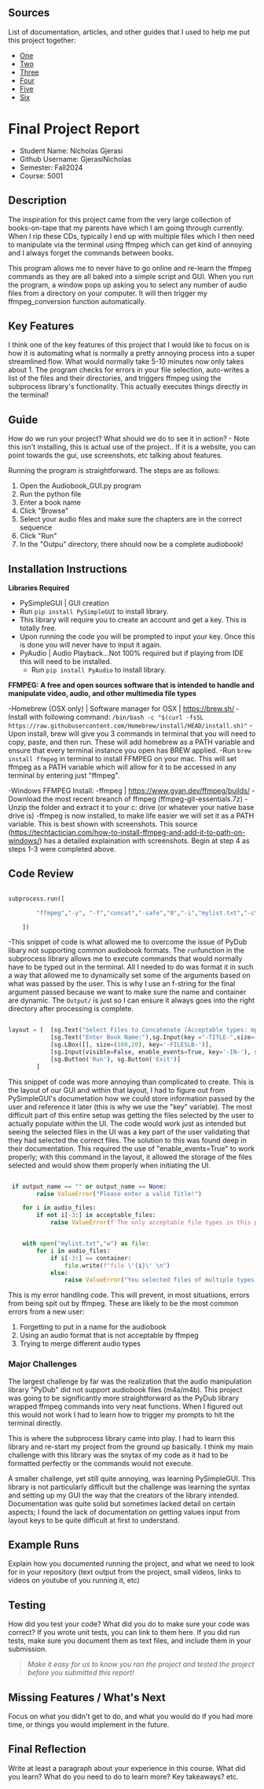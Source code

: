 ## Sources

List of documentation, articles, and other guides that I used to help me put this project together:

- [One](https://phoenixnap.com/kb/ffmpeg-mac)
- [Two](https://docs.pysimplegui.com/en/latest/documentation/module/elements/)
- [Three](https://windowsloop.com/install-ffmpeg-windows-10/)
- [Four](https://trac.ffmpeg.org/wiki/CompilationGuide/macOS)
- [Five](https://docs.python.org/3/library/subprocess.html#subprocess.run)
- [Six](https://trac.ffmpeg.org/wiki/Concatenate)


# Final Project Report

* Student Name: Nicholas Gjerasi
* Github Username: GjerasiNicholas
* Semester: Fall2024 
* Course: 5001



## Description 

The inspiration for this project came from the very large collection of books-on-tape that my parents have which I am going through currently. When I rip these CDs, typically I end up with multiple files which I then need to manipulate via the terminal using ffmpeg which can get kind of annoying and I always forget the commands between books.

This program allows me to never have to go online and re-learn the ffmpeg commands as they are all baked into a simple script and GUI. When you run the program, a window pops up asking you to select any number of audio files from a directory on your computer. It will then trigger my ffmpeg_conversion function automatically.

## Key Features

I think one of the key features of this project that I would like to focus on is how it is automating what is normally a pretty annoying process into a super streamlined flow. What would normally take 5-10 minutes now only takes about 1. The program checks for errors in your file selection, auto-writes a list of the files and their directories, and triggers ffmpeg using the subprocess library's functionality. This actually executes things directly in the terminal!

## Guide
How do we run your project? What should we do to see it in action? - Note this isn't installing, this is actual use of the project.. If it is a website, you can point towards the gui, use screenshots, etc talking about features. 

Running the program is straightforward. The steps are as follows:
  1. Open the Audiobook_GUI.py program
  2. Run the python file
  3. Enter a book name
  4. Click "Browse"
  5. Select your audio files and make sure the chapters are in the correct sequence
  6. Click "Run"
  7. In the "Outpu" directory, there should now be a complete audiobook!

## Installation Instructions

**Libraries Required**

  - PySimpleGUI | GUI creation
  - Run ```pip install PySimpleGUI``` to install library.
  - This library will require you to create an account and get a key. This is totally free. 
  - Upon running the code you will be prompted to input your key. Once this is done you will never have to input it again.
- PyAudio | Audio Playback...Not 100% required but if playing from IDE this will need to be installed.
  - Run ```pip install PyAudio``` to install library.


**FFMPEG: A free and open sources software that is intended to handle and manipulate video, audio, and other multimedia file types**

  -Homebrew (OSX only) | Software manager for OSX | https://brew.sh/
    -Install with following command: `/bin/bash -c "$(curl -fsSL https://raw.githubusercontent.com/Homebrew/install/HEAD/install.sh)"`
    -Upon install, brew will give you 3 commands in terminal that you will need to copy, paste, and then run. These will add homebrew as a PATH variable and ensure that every terminal instance you open has BREW applied.
    -Run `brew install ffmpeg` in terminal to install FFMPEG on your mac. This will set ffmpeg as a PATH variable which will allow for it to be accessed in any terminal by entering just "ffmpeg".

  -Windows FFMPEG Install:
    -ffmpeg |  https://www.gyan.dev/ffmpeg/builds/
    -Download the most recent breanch of ffmpeg (ffmpeg-git-essentials.7z)
    -Unzip the folder and extract it to your c: drive (or whatever your native base drive is)
    -ffmpeg is now installed, to make life easier we will set it as a PATH variable. This is best shown with screenshots. This source (https://techtactician.com/how-to-install-ffmpeg-and-add-it-to-path-on-windows/) has a detailed explaination with screenshots. Begin at step 4 as steps 1-3 were completed above.

## Code Review

```python 

subprocess.run([

        "ffmpeg","-y", "-f","concat","-safe","0","-i","mylist.txt","-c","copy",f"Output/{output_name}.{container}"

    ])

```

-This snippet of code is what allowed me to overcome the issue of PyDub libary not supporting common audiobook formats. The ```run```function in the subprocess library allows me to execute commands that would normally have to be typed out in the terminal. All I needed to do was format it in such a way that allowed me to dynamically set some of the arguments based on what was passed by the user. This is why I use an f-string for the final argument passed because we want to make sure the name and container are dynamic. The ```Output/``` is just so I can ensure it always goes into the right directory after processing is complete.


```python

layout = [  [sg.Text("Select Files to Concatenate (Acceptable types: mp3, m4a, m4b, aac)")],
            [sg.Text("Enter Book Name:"),sg.Input(key ="-TITLE-",size=(20,10))],
            [sg.LBox([], size=(100,20), key='-FILESLB-')],
            [sg.Input(visible=False, enable_events=True, key='-IN-'), sg.FilesBrowse()],
            [sg.Button('Run'), sg.Button('Exit')]  
        ]

```
This snippet of code was more annoying than complicated to create. This is the layout of our GUI and within that layout, I had to figure out from PySimpleGUI's documetation how we could store information passed by the user and reference it later (this is why we use the "key" variable). The most difficult part of this entire setup was getting the files selected by the user to actually populate within the UI. The code would work just as intended but seeing the selected files in the UI was a key part of the user validating that they had selected the correct files. The solution to this was found deep in their documentation. This required the use of "enable_events=True" to work properly; with this command in the layout, it allowed the storage of the files selected and would show them properly when initiating the UI.


```python

 if output_name == "" or output_name == None:
        raise ValueError("Please enter a valid Title!")

    for i in audio_files:
        if not i[-3:] in acceptable_files:
            raise ValueError(f'The only acceptable file types in this program are: {acceptable_files}')


    with open("mylist.txt","w") as file:
        for i in audio_files:
            if i[-3:] == container:
                file.write(f"file \'{i}\' \n")
            else:
                raise ValueError("You selected files of multiple types. Please keep your selection to files of the same type.")

```

This is my error handling code. This will prevent, in most situatiions, errors from being spit out by ffmpeg. These are likely to be the most common errors from a new user:
  1. Forgetting to put in a name for the audiobook
  2. Using an audio format that is not acceptable by ffmpeg
  3. Trying to merge different audio types


### Major Challenges

The largest challenge by far was the realization that the audio manipulation library "PyDub" did not support audiobook files (m4a/m4b). This project was going to be significantly more straightforward as the PyDub library wrapped ffmpeg commands into very neat functions. When I figured out this would not work I had to learn how to trigger my prompts to hit the terminal directly. 

This is where the subprocess library came into play. I had to learn this library and re-start my project from the ground up basically. I think my main challenge with this library was the snytax of my code as it had to be formatted perfectly or the commands would not execute. 

A smaller challenge, yet still quite annoying, was learning PySimpleGUI. This library is not particularly difficult but the challenge was learning the syntax and setting up my GUI the way that the creators of the library intended. Documentation was quite solid but sometimes lacked detail on certain aspects; I found the lack of documentation on getting values input from layout keys to be quite difficult at first to understand.


## Example Runs
Explain how you documented running the project, and what we need to look for in your repository (text output from the project, small videos, links to videos on youtube of you running it, etc)

## Testing
How did you test your code? What did you do to make sure your code was correct? If you wrote unit tests, you can link to them here. If you did run tests, make sure you document them as text files, and include them in your submission. 

> _Make it easy for us to know you *ran the project* and *tested the project* before you submitted this report!_


## Missing Features / What's Next
Focus on what you didn't get to do, and what you would do if you had more time, or things you would implement in the future. 

## Final Reflection
Write at least a paragraph about your experience in this course. What did you learn? What do you need to do to learn more? Key takeaways? etc.
